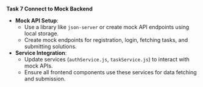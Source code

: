 **Task 7 Connect to Mock Backend**
   - **Mock API Setup**:
     - Use a library like `json-server` or create mock API endpoints using local storage.
     - Create mock endpoints for registration, login, fetching tasks, and submitting solutions.
   - **Service Integration**:
     - Update services (`authService.js`, `taskService.js`) to interact with mock APIs.
     - Ensure all frontend components use these services for data fetching and submission.
